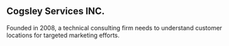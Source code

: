 ## Cogsley Services INC.

Founded in 2008, a technical consulting firm needs to understand customer locations for targeted marketing efforts. 
